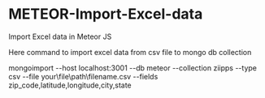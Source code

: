 # METEOR-Import-Excel-data
Import Excel data in Meteor JS


Here command to import excel data  from csv file to mongo db collection
  
  mongoimport --host localhost:3001 --db meteor --collection ziipps --type csv --file your\file\path\filename.csv --fields zip_code,latitude,longitude,city,state
